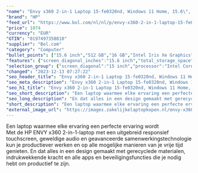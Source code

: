 ```yaml
---
"name": "Envy x360 2-in-1 Laptop 15-fe0320nd, Windows 11 Home, 15.6\", Intel® Core™ i5, 16GB RAM, 512GB SSD, FHD, Natuurlijk zilver"
"brand": "HP"
"feed_url": "https://www.bol.com/nl/nl/p/envy-x360-2-in-1-laptop-15-fe0320nd-windows-11-home-15-6-intel-core-i5-16gb-ram-512gb-ssd-fhd-natuurlijk-zilver/9300000153583868"
"price": 1074
"currency": "EUR"
"GTIN": "0197497358810"
"supplier": "Bol.com"
"category": "Computer"
"bullet_points": ["15.6 inch","512 GB","16 GB","Intel Iris Xe Graphics","2-in-1","Windows"]
"features": {"screen_diagonal_inches":"15.6 inch","total_storage_space":"512 GB","memory_size":"16 GB","graphics_card":"Intel Iris Xe Graphics","purpose_laptop":"2-in-1","operating_system":"Windows"}
"selection_group": {"screen_diagonal":"15 inch","processor":"Intel Core i5","changed_price_past_3_days":false,"product_family":"Envy"}
"changed": "2023-12-13 07:27:22"
"seo_header_title": "Envy x360 2-in-1 Laptop 15-fe0320nd, Windows 11 Home, 15.6\", Intel® Core™ i5, 16GB RAM, 512GB SSD, FHD, Natuurlijk zilver"
"seo_meta_description": "Envy x360 2-in-1 Laptop 15-fe0320nd, Windows 11 Home, 15.6\", Intel® Core™ i5, 16GB RAM, 512GB SSD, FHD, Natuurlijk zilver"
"seo_h1_title": "Envy x360 2-in-1 Laptop 15-fe0320nd, Windows 11 Home, 15.6\", Intel® Core™ i5, 16GB RAM, 512GB SSD, FHD, Natuurlijk zilver"
"seo_short_description": "Een laptop waarmee elke ervaring een perfecte ervaring wordt <br />Met de HP ENVY x360 2-in-1-laptop met een uitgebreid responsief touchscreen, geweldige audio en geavanceerde samenwerkingstechnologie kun je productiever werken en op alle mogelijke manieren van je vrije tijd genieten."
"seo_long_description": "En dat alles in een design gemaakt met gerecyclede materialen, indrukwekkende kracht en alle apps en beveiligingsfuncties die je nodig hebt om productief te zijn."
"short_description": "Een laptop waarmee elke ervaring een perfecte ervaring wordt Met de HP ENVY x360 2-in-1-laptop met een uitgebreid responsief touchscreen, geweldige audio en geavanceerde samenwerkingstechnologie kun je productiever werken en op alle mogelijke manieren van je vrije tijd genieten. En dat alles in een design gemaakt met gerecyclede materialen, indrukwekkende kracht en alle apps en beveiligingsfuncties die je nodig hebt om productief te zijn."
"external_image_url": "https://images.zakelijkelaptopkopen.nl/envy-x360-2-in-1-laptop-15-fe0320nd-windows-11-home-15-6-intel-core-i5-16gb-ram-512gb-ssd-fhd-natuurlijk-zilver.webp"
---
```


Een laptop waarmee elke ervaring een perfecte ervaring wordt <br />Met de HP ENVY x360 2-in-1-laptop met een uitgebreid responsief touchscreen, geweldige audio en geavanceerde samenwerkingstechnologie kun je productiever werken en op alle mogelijke manieren van je vrije tijd genieten. En dat alles in een design gemaakt met gerecyclede materialen, indrukwekkende kracht en alle apps en beveiligingsfuncties die je nodig hebt om productief te zijn.